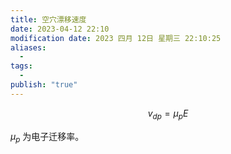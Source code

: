 ```yaml
---
title: 空穴漂移速度
date: 2023-04-12 22:10
modification date: 2023 四月 12日 星期三 22:10:25
aliases:
  - 
tags:
  - 
publish: "true"
---
```


$$
v_{dp}=\mu_{p}E
$$

$\mu_{p}$  为电子迁移率。
